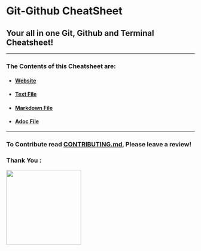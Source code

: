 # Git-Github CheatSheet
## Your all in one Git, Github and Terminal Cheatsheet!

---

### The Contents of this Cheatsheet are:

+ #### [Website]( https://eshantrivedi21.github.io/Git-CheatSheet)
+ #### [Text File](Cheatsheet_TXT.txt)
+ #### [Markdown File](Cheatsheet_MD.md )
+ #### [Adoc File](cheatsheet.adoc )

---

### To Contribute read [CONTRIBUTING.md](CONTRIBUTING.md), Please leave a review!
### Thank You :


<a href="https://github.com/EshanTrivedi21/Git-CheatSheet/graphs/contributors">
  <img width="200px" src="https://contrib.rocks/image?repo=EshanTrivedi21/Git-CheatSheet" />
</a>

